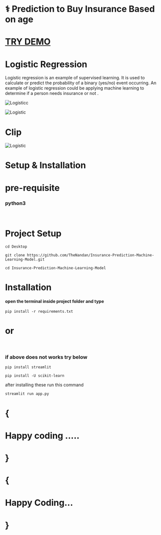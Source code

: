 # ⚕️ Prediction to Buy Insurance Based on age

# [ TRY DEMO ](https://thenandan-insurance-prediction-machine-learning-mode-app-giclvt.streamlit.app/)

# Logistic Regression

Logistic regression is an example of supervised learning. It is used to calculate or predict the probability of a binary (yes/no) event occurring. An example of logistic regression could be applying machine learning to determine if a person needs insurance or not .

![Logisticc](https://user-images.githubusercontent.com/105147460/206856710-b1271163-21ba-4434-b1c7-2195d2030d5e.png)


![Logistic](https://user-images.githubusercontent.com/105147460/206856662-83df7b56-fe05-44ed-998f-7ead75ecde62.png)


# Clip

![Logistic](https://user-images.githubusercontent.com/105147460/206855806-5fb5d05c-f51c-4907-95aa-01408fd4e49a.gif)

# Setup & Installation

# pre-requisite

### python3 <br>
<br>

# Project Setup

```
cd Desktop
```
```
git clone https://github.com/TheNandan/Insurance-Prediction-Machine-Learning-Model.git
```
```
cd Insurance-Prediction-Machine-Learning-Model
```

# Installation

#### open the terminal inside project folder and type

```
pip install -r requirements.txt
```

# or <br>
<br>

### if above does not works try below
```
pip install streamlit
```
```
pip install -U scikit-learn
```
after installing these run this command 
```
streamlit run app.py
```



# {
# Happy coding .....
# }

# {
# Happy Coding...
# }
